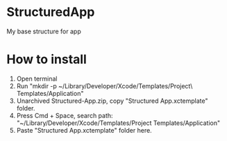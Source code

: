 # StructuredApp
My base structure for app

# How to install
1. Open terminal
2. Run "mkdir -p ~/Library/Developer/Xcode/Templates/Project\ Templates/Application"
3. Unarchived Structured-App.zip, copy "Structured App.xctemplate" folder.
4. Press Cmd + Space, search path: "~/Library/Developer/Xcode/Templates/Project Templates/Application"
5. Paste "Structured App.xctemplate" folder here.
